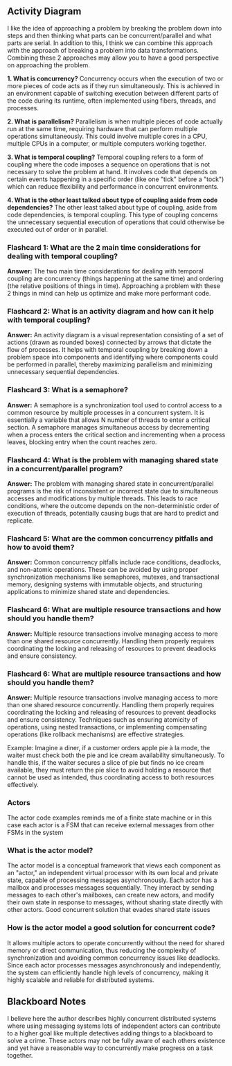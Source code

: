 ## Activity Diagram
I like the idea of approaching a problem by breaking the problem down into steps and then thinking what parts can be concurrent/parallel and what parts are serial. In addition to this, I think we can combine this approach with the approach of breaking a problem into data transformations. Combining these 2 approaches may allow you to have a good perspective on approaching the problem.

**1. What is concurrency?** Concurrency occurs when the execution of two or more pieces of code acts as if they run simultaneously. This is achieved in an environment capable of switching execution between different parts of the code during its runtime, often implemented using fibers, threads, and processes.

**2. What is parallelism?** Parallelism is when multiple pieces of code actually run at the same time, requiring hardware that can perform multiple operations simultaneously. This could involve multiple cores in a CPU, multiple CPUs in a computer, or multiple computers working together.

**3. What is temporal coupling?** Temporal coupling refers to a form of coupling where the code imposes a sequence on operations that is not necessary to solve the problem at hand. It involves code that depends on certain events happening in a specific order (like one "tick" before a "tock") which can reduce flexibility and performance in concurrent environments.

**4. What is the other least talked about type of coupling aside from code dependencies?** The other least talked about type of coupling, aside from code dependencies, is temporal coupling. This type of coupling concerns the unnecessary sequential execution of operations that could otherwise be executed out of order or in parallel.

### Flashcard 1: What are the 2 main time considerations for dealing with temporal coupling?

**Answer:** The two main time considerations for dealing with temporal coupling are concurrency (things happening at the same time) and ordering (the relative positions of things in time). Approaching a problem with these 2 things in mind can help us optimize and make more performant code.

### Flashcard 2: What is an activity diagram and how can it help with temporal coupling?

**Answer:** An activity diagram is a visual representation consisting of a set of actions (drawn as rounded boxes) connected by arrows that dictate the flow of processes. It helps with temporal coupling by breaking down a problem space into components and identifying where components could be performed in parallel, thereby maximizing parallelism and minimizing unnecessary sequential dependencies.

### Flashcard 3: What is a semaphore?

**Answer:** A semaphore is a synchronization tool used to control access to a common resource by multiple processes in a concurrent system. It is essentially a variable that allows N number of threads to enter a critical section. A semaphore manages simultaneous access by decrementing when a process enters the critical section and incrementing when a process leaves, blocking entry when the count reaches zero.

### Flashcard 4: What is the problem with managing shared state in a concurrent/parallel program?

**Answer:** The problem with managing shared state in concurrent/parallel programs is the risk of inconsistent or incorrect state due to simultaneous accesses and modifications by multiple threads. This leads to race conditions, where the outcome depends on the non-deterministic order of execution of threads, potentially causing bugs that are hard to predict and replicate.

### Flashcard 5: What are the common concurrency pitfalls and how to avoid them?

**Answer:** Common concurrency pitfalls include race conditions, deadlocks, and non-atomic operations. These can be avoided by using proper synchronization mechanisms like semaphores, mutexes, and transactional memory, designing systems with immutable objects, and structuring applications to minimize shared state and dependencies.

### Flashcard 6: What are multiple resource transactions and how should you handle them?

**Answer:** Multiple resource transactions involve managing access to more than one shared resource concurrently. Handling them properly requires coordinating the locking and releasing of resources to prevent deadlocks and ensure consistency. 

### Flashcard 6: What are multiple resource transactions and how should you handle them?

**Answer:** Multiple resource transactions involve managing access to more than one shared resource concurrently. Handling them properly requires coordinating the locking and releasing of resources to prevent deadlocks and ensure consistency. Techniques such as ensuring atomicity of operations, using nested transactions, or implementing compensating operations (like rollback mechanisms) are effective strategies. 

Example: Imagine a diner, if a customer orders apple pie à la mode, the waiter must check both the pie and ice cream availability simultaneously. To handle this, if the waiter secures a slice of pie but finds no ice cream available, they must return the pie slice to avoid holding a resource that cannot be used as intended, thus coordinating access to both resources effectively.

### Actors

The actor code examples reminds me of a finite state machine or in this case each actor is a FSM that can receive external messages from other FSMs in the system

### What is the actor model?

The actor model is a conceptual framework that views each component as an "actor," an independent virtual processor with its own local and private state, capable of processing messages asynchronously. Each actor has a mailbox and processes messages sequentially. They interact by sending messages to each other's mailboxes, can create new actors, and modify their own state in response to messages, without sharing state directly with other actors. Good concurrent solution that evades shared state issues

### How is the actor model a good solution for concurrent code?

It allows multiple actors to operate concurrently without the need for shared memory or direct communication, thus reducing the complexity of synchronization and avoiding common concurrency issues like deadlocks. Since each actor processes messages asynchronously and independently, the system can efficiently handle high levels of concurrency, making it highly scalable and reliable for distributed systems.

## Blackboard Notes

I believe here the author describes highly concurrent distributed systems where using messaging systems lots of independent actors can contribute to a higher goal like multiple detectives adding things to a blackboard to solve a crime. These actors may not be fully aware of each others existence and yet have a reasonable way to concurrently make progress on a task together.